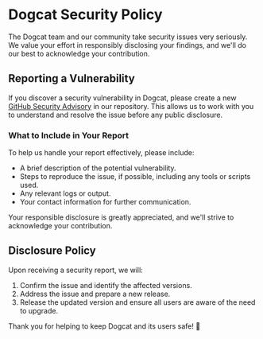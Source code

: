 # Dogcat Security Policy

The Dogcat team and our community take security issues very seriously. We value your effort in responsibly disclosing
your findings, and we'll do our best to acknowledge your contribution.

## Reporting a Vulnerability

If you discover a security vulnerability in Dogcat, please create a
new [GitHub Security Advisory](https://github.com/NorseDreki/dogcat/security/advisories/new) in our repository.
This allows us to work with you to understand and resolve the issue before any public disclosure.

### What to Include in Your Report

To help us handle your report effectively, please include:

- A brief description of the potential vulnerability.
- Steps to reproduce the issue, if possible, including any tools or scripts used.
- Any relevant logs or output.
- Your contact information for further communication.

Your responsible disclosure is greatly appreciated, and we'll strive to acknowledge your contribution.

## Disclosure Policy

Upon receiving a security report, we will:

1. Confirm the issue and identify the affected versions.
2. Address the issue and prepare a new release.
3. Release the updated version and ensure all users are aware of the need to upgrade.

Thank you for helping to keep Dogcat and its users safe! 🙌
